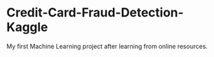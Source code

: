 # Credit-Card-Fraud-Detection-Kaggle
My first Machine Learning project after learning from online resources.
